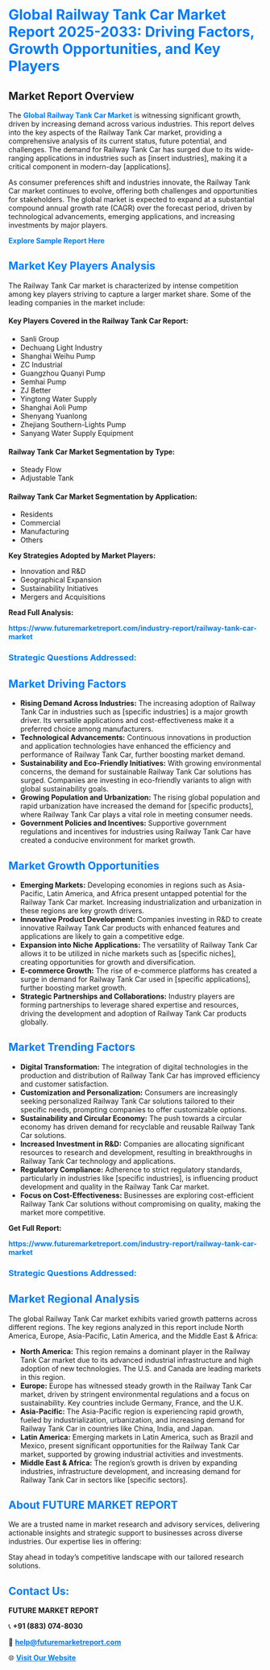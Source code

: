 <h1 style="color: #007BFF;">Global Railway Tank Car Market Report 2025-2033: Driving Factors, Growth Opportunities, and Key Players</h1>

<section id="overview">
<h2>Market Report Overview</h2>
<p>The <a href="https://www.futuremarketreport.com/industry-report/railway-tank-car-market" style="color: #007BFF; text-decoration: none;"><strong>Global Railway Tank Car Market</strong></a> is witnessing significant growth, driven by increasing demand across various industries. This report delves into the key aspects of the Railway Tank Car market, providing a comprehensive analysis of its current status, future potential, and challenges. The demand for Railway Tank Car has surged due to its wide-ranging applications in industries such as [insert industries], making it a critical component in modern-day [applications].</p>
<p>As consumer preferences shift and industries innovate, the Railway Tank Car market continues to evolve, offering both challenges and opportunities for stakeholders. The global market is expected to expand at a substantial compound annual growth rate (CAGR) over the forecast period, driven by technological advancements, emerging applications, and increasing investments by major players.</p>
</section>

<section id="overview">
<p><a href="https://www.futuremarketreport.com/request-sample/reportId=37439" style="color: #007BFF; text-decoration: none;"><strong>Explore Sample Report Here</strong></a></p>
</section>

<section id="key-players">
<h2 style="color: #007BFF;">Market Key Players Analysis</h2>
<p>The Railway Tank Car market is characterized by intense competition among key players striving to capture a larger market share. Some of the leading companies in the market include:</p>
<h4>Key Players Covered in the Railway Tank Car Report:</h4>
<ul><li>Sanli Group</li><li>Dechuang Light Industry</li><li>Shanghai Weihu Pump</li><li>ZC Industrial</li><li>Guangzhou Quanyi Pump</li><li>Semhai Pump</li><li>ZJ Better</li><li>Yingtong Water Supply</li><li>Shanghai Aoli Pump</li><li>Shenyang Yuanlong</li><li>Zhejiang Southern-Lights Pump</li><li>Sanyang Water Supply Equipment</li></ul>
<h4>Railway Tank Car Market Segmentation by Type:</h4>
<ul><li>Steady Flow</li><li>Adjustable Tank</li></ul>

<h4>Railway Tank Car Market Segmentation by Application:</h4>
<ul><li>Residents</li><li>Commercial</li><li>Manufacturing</li><li>Others</li></ul>
<p><strong>Key Strategies Adopted by Market Players:</strong></p>
<ul>
<li>Innovation and R&D</li>
<li>Geographical Expansion</li>
<li>Sustainability Initiatives</li>
<li>Mergers and Acquisitions</li>
</ul>
</section>

<section>
<p><strong>Read Full Analysis: </strong></p><a href="https://www.futuremarketreport.com/industry-report/railway-tank-car-market" style="color: #007BFF; text-decoration: none;"><strong>https://www.futuremarketreport.com/industry-report/railway-tank-car-market</strong></a>
<h3 style="color: #007BFF;">Strategic Questions Addressed:</h3>
</section>

<section id="driving-factors">
<h2 style="color: #007BFF;">Market Driving Factors</h2>
<ul>
<li><strong>Rising Demand Across Industries:</strong> The increasing adoption of Railway Tank Car in industries such as [specific industries] is a major growth driver. Its versatile applications and cost-effectiveness make it a preferred choice among manufacturers.</li>
<li><strong>Technological Advancements:</strong> Continuous innovations in production and application technologies have enhanced the efficiency and performance of Railway Tank Car, further boosting market demand.</li>
<li><strong>Sustainability and Eco-Friendly Initiatives:</strong> With growing environmental concerns, the demand for sustainable Railway Tank Car solutions has surged. Companies are investing in eco-friendly variants to align with global sustainability goals.</li>
<li><strong>Growing Population and Urbanization:</strong> The rising global population and rapid urbanization have increased the demand for [specific products], where Railway Tank Car plays a vital role in meeting consumer needs.</li>
<li><strong>Government Policies and Incentives:</strong> Supportive government regulations and incentives for industries using Railway Tank Car have created a conducive environment for market growth.</li>
</ul>
</section>

<section id="growth-opportunities">
<h2 style="color: #007BFF;">Market Growth Opportunities</h2>
<ul>
<li><strong>Emerging Markets:</strong> Developing economies in regions such as Asia-Pacific, Latin America, and Africa present untapped potential for the Railway Tank Car market. Increasing industrialization and urbanization in these regions are key growth drivers.</li>
<li><strong>Innovative Product Development:</strong> Companies investing in R&D to create innovative Railway Tank Car products with enhanced features and applications are likely to gain a competitive edge.</li>
<li><strong>Expansion into Niche Applications:</strong> The versatility of Railway Tank Car allows it to be utilized in niche markets such as [specific niches], creating opportunities for growth and diversification.</li>
<li><strong>E-commerce Growth:</strong> The rise of e-commerce platforms has created a surge in demand for Railway Tank Car used in [specific applications], further boosting market growth.</li>
<li><strong>Strategic Partnerships and Collaborations:</strong> Industry players are forming partnerships to leverage shared expertise and resources, driving the development and adoption of Railway Tank Car products globally.</li>
</ul>
</section>

<section id="trending-factors">
<h2 style="color: #007BFF;">Market Trending Factors</h2>
<ul>
<li><strong>Digital Transformation:</strong> The integration of digital technologies in the production and distribution of Railway Tank Car has improved efficiency and customer satisfaction.</li>
<li><strong>Customization and Personalization:</strong> Consumers are increasingly seeking personalized Railway Tank Car solutions tailored to their specific needs, prompting companies to offer customizable options.</li>
<li><strong>Sustainability and Circular Economy:</strong> The push towards a circular economy has driven demand for recyclable and reusable Railway Tank Car solutions.</li>
<li><strong>Increased Investment in R&D:</strong> Companies are allocating significant resources to research and development, resulting in breakthroughs in Railway Tank Car technology and applications.</li>
<li><strong>Regulatory Compliance:</strong> Adherence to strict regulatory standards, particularly in industries like [specific industries], is influencing product development and quality in the Railway Tank Car market.</li>
<li><strong>Focus on Cost-Effectiveness:</strong> Businesses are exploring cost-efficient Railway Tank Car solutions without compromising on quality, making the market more competitive.</li>
</ul>
</section>

<section>
<p><strong>Get Full Report: </strong></p><a href="https://www.futuremarketreport.com/industry-report/railway-tank-car-market" style="color: #007BFF; text-decoration: none;"><strong>https://www.futuremarketreport.com/industry-report/railway-tank-car-market</strong></a>
<h3 style="color: #007BFF;">Strategic Questions Addressed:</h3>
</section>


<section id="regional-analysis">
<h2 style="color: #007BFF;">Market Regional Analysis</h2>
<p>The global Railway Tank Car market exhibits varied growth patterns across different regions. The key regions analyzed in this report include North America, Europe, Asia-Pacific, Latin America, and the Middle East & Africa:</p>
<ul>
<li><strong>North America:</strong> This region remains a dominant player in the Railway Tank Car market due to its advanced industrial infrastructure and high adoption of new technologies. The U.S. and Canada are leading markets in this region.</li>
<li><strong>Europe:</strong> Europe has witnessed steady growth in the Railway Tank Car market, driven by stringent environmental regulations and a focus on sustainability. Key countries include Germany, France, and the U.K.</li>
<li><strong>Asia-Pacific:</strong> The Asia-Pacific region is experiencing rapid growth, fueled by industrialization, urbanization, and increasing demand for Railway Tank Car in countries like China, India, and Japan.</li>
<li><strong>Latin America:</strong> Emerging markets in Latin America, such as Brazil and Mexico, present significant opportunities for the Railway Tank Car market, supported by growing industrial activities and investments.</li>
<li><strong>Middle East & Africa:</strong> The region’s growth is driven by expanding industries, infrastructure development, and increasing demand for Railway Tank Car in sectors like [specific sectors].</li>
</ul>
</section>

<footer>
<h2 style="color: #007BFF;">About FUTURE MARKET REPORT</h2>
<p>We are a trusted name in market research and advisory services, delivering actionable insights and strategic support to businesses across diverse industries. Our expertise lies in offering:</p>

<p>Stay ahead in today’s competitive landscape with our tailored research solutions.</p>

<h2 style="color: #007BFF;">Contact Us:</h2>
<p><strong>FUTURE MARKET REPORT</strong></p>
<p>📞 <strong>+91 (883) 074-8030</strong></p>
<p>📧 <strong><a href="mailto:help@futuremarketreport.com" style="color: #007BFF;">help@futuremarketreport.com</a></strong></p>
<p>🌐 <strong><a href="https://www.futuremarketreport.com/" style="color: #007BFF;">Visit Our Website</a></strong></p>
</footer>